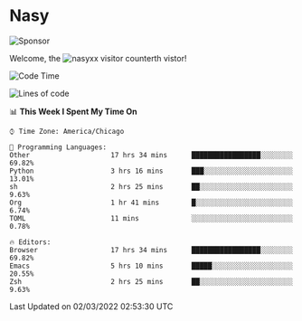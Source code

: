 # Nasy

<!--
<p align="center">
<img height="200" src="https://github-readme-stats.vercel.app/api?username=nasyxx&count_private=true&show_icons=true&theme=dracula&include_all_commits=true"/>
<img height="200" src="https://github-readme-stats.vercel.app/api/top-langs/?username=nasyxx&theme=dracula&hide=html,jupyter+notebook&count_private=true&show_icons=true"/>
</p>

  
----------------
-->

![Sponsor](https://img.shields.io/static/v1.svg?label=Sponsor&message=%E2%9D%A4&logo=GitHub&style=flat&color=pink)
 
Welcome, the ![nasyxx visitor counter](https://count.getloli.com/get/@nasyxx?theme=rule34)th vistor!
 
<!--START_SECTION:waka-->
![Code Time](http://img.shields.io/badge/Code%20Time-1%2C961%20hrs%2036%20mins-blue)

![Lines of code](https://img.shields.io/badge/From%20Hello%20World%20I%27ve%20Written-5%20Million%20lines%20of%20code-blue)

📊 **This Week I Spent My Time On** 

```text
⌚︎ Time Zone: America/Chicago

💬 Programming Languages: 
Other                    17 hrs 34 mins      █████████████████░░░░░░░░   69.82% 
Python                   3 hrs 16 mins       ███░░░░░░░░░░░░░░░░░░░░░░   13.01% 
sh                       2 hrs 25 mins       ██░░░░░░░░░░░░░░░░░░░░░░░   9.63% 
Org                      1 hr 41 mins        █░░░░░░░░░░░░░░░░░░░░░░░░   6.74% 
TOML                     11 mins             ░░░░░░░░░░░░░░░░░░░░░░░░░   0.78%

🔥 Editors: 
Browser                  17 hrs 34 mins      █████████████████░░░░░░░░   69.82% 
Emacs                    5 hrs 10 mins       █████░░░░░░░░░░░░░░░░░░░░   20.55% 
Zsh                      2 hrs 25 mins       ██░░░░░░░░░░░░░░░░░░░░░░░   9.63%

```


 Last Updated on 02/03/2022 02:53:30 UTC
<!--END_SECTION:waka-->

<!-- ![visitors](https://visitor-badge.laobi.icu/badge?page_id=nasyxx.nasyxx) -->
